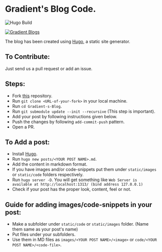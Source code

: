 # Gradient's Blog Code.

![Hugo Build](https://github.com/Gradient-IIITS/Gradient-s-Blog/workflows/Hugo%20Build/badge.svg)

[![Gradient Blogs](https://img.shields.io/badge/Gradient%20IIITS-Blogs-blue?style=for-the-badge)](https://gradient-iiits.github.io)

The blog has been created using [Hugo](https://gohugo.io/), a static site generator.

## To Contribute:

Just send us a pull request or add an issue.

## Steps:

- Fork [this](https://github.com/Gradient-IIITS/Gradient-s-Blog) repository.
- Run `git clone <URL-of-your-fork>` in your local machine.
- Run `cd Gradient-s-Blog`.
- Run `git submodule update --init --recursive` (This step is important).
- Add your post by following instructions given below.
- Push the changes by following `add-commit-push` pattern.
- Open a PR.

## To Add a post:

- Install [Hugo](https://gohugo.io/getting-started/installing/).
- Run `hugo new posts/<YOUR POST NAME>.md`.
- Add the content in markdown format.
- If you have images and/or code-snippets put them under `static/images` or `static/code` folders respectively.
- Run `hugo server -D`. You will get something like `Web Server is available at http://localhost:1313/ (bind address 127.0.0.1)`
- Check if your post has the proper look, content, feel or not.

## Guide for adding images/code-snippets in your post:

- Make a subfolder under `static/code` or `static/images` folder. (Name them same as your post's name)
- Put files under your subfolders.
- Use them in MD files as `images/<YOUR POST NAME>/<image>` or `code/<YOUR POST NAME>/<code-file>`.
